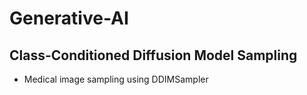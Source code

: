 # Generative-AI

## Class-Conditioned Diffusion Model Sampling
- Medical image sampling using DDIMSampler
